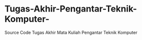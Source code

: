 # Tugas-Akhir-Pengantar-Teknik-Komputer-

Source Code Tugas Akhir Mata Kuliah Pengantar Teknik Komputer
